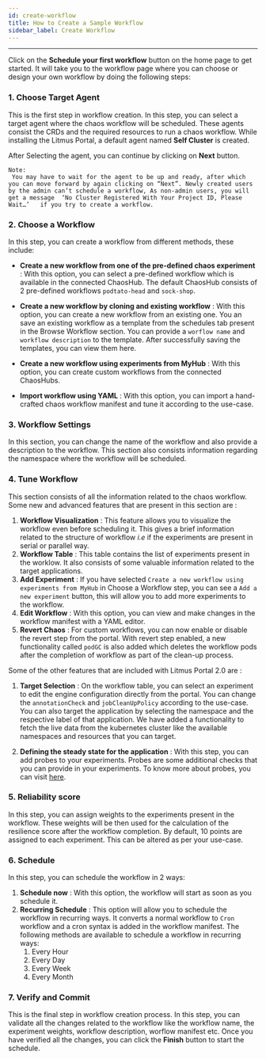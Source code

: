 ```yaml
---
id: create-workflow
title: How to Create a Sample Workflow
sidebar_label: Create Workflow
---
```


---

Click on the **Schedule your first workflow** button on the home page to get started. It will take you to the workflow page where you can choose or design your own workflow by doing the following steps:

### 1. Choose Target Agent

This is the first step in workflow creation. In this step, you can select a target agent where the chaos workflow will be scheduled. These agents consist the CRDs and the required resources to run a chaos workflow.
While installing the Litmus Portal, a default agent named **Self Cluster** is created.

After Selecting the agent, you can continue by clicking on **Next** button.

```
Note:
 You may have to wait for the agent to be up and ready, after which you can move forward by again clicking on “Next”. Newly created users by the admin can’t schedule a workflow, As non-admin users, you will  get a message  ‘No Cluster Registered With Your Project ID, Please Wait…’   if you try to create a workflow.
```

### 2. Choose a Workflow

In this step, you can create a workflow from different methods, these include:

- **Create a new workflow from one of the pre-defined chaos experiment** : With this option, you can select a pre-defined workflow which is available in the connected ChaosHub. The default ChaosHub consists of 2 pre-defined workflows `podtato-head` and `sock-shop`.

- **Create a new workflow by cloning and existing workflow** : With this option, you can create a new workflow from an existing one. You an save an existing workflow as a template from the schedules tab present in the Browse Workflow section. You can provide a `worflow name` and `workflow description` to the template. After successfully saving the templates, you can view them here.

- **Create a new workflow using experiments from MyHub** : With this option, you can create custom workflows from the connected ChaosHubs.

- **Import workflow using YAML** : With this option, you can import a hand-crafted chaos workflow manifest and tune it according to the use-case.

### 3. Workflow Settings

In this section, you can change the name of the workflow and also provide a description to the workflow. This section also consists information regarding the namespace where the workflow will be scheduled.

### 4. Tune Workflow

This section consists of all the information related to the chaos workflow.
Some new and advanced features that are present in this section are :

1. **Workflow Visualization** : This feature allows you to visualize the workflow even before scheduling it.
   This gives a brief information related to the structure of workflow <i>i.e</i> if the experiments are present in serial or parallel way.
2. **Workflow Table** : This table contains the list of experiments present in the worklow. It also consists of some valuable information related to the target applications.
3. **Add Experiment** : If you have selected `Create a new workflow using experiments from MyHub` in Choose a Workflow step, you can see a `Add a new experiment` button, this will allow you to add more experiments to the workflow.
4. **Edit Workflow** : With this option, you can view and make changes in the workflow manifest with a YAML editor.
5. **Revert Chaos** : For custom workflows, you can now enable or disable the revert step from the portal.
   With revert step enabled, a new functionality called `podGC` is also added which deletes the workflow pods after the completion of workflow as part of the clean-up process.

Some of the other features that are included with Litmus Portal 2.0 are :

1. **Target Selection** : On the workflow table, you can select an experiment to edit the engine configuration directly from the portal. You can change the `annotationCheck` and `jobCleanUpPolicy` according to the use-case.
   You can also target the application by selecting the namespace and the respective label of that application. We have added a functionality to fetch the live data from the kubernetes cluster like the available namespaces and resources that you can target.

2. **Defining the steady state for the application** : With this step, you can add probes to your experiments. Probes are some additional checks that you can provide in your experiments. To know more about probes, you can visit [here](https://docs.litmuschaos.io/docs/litmus-probe/).

### 5. Reliability score

In this step, you can assign weights to the experiments present in the workflow. These weights will be then used for the calculation of the resilience score after the workflow completion. By default, 10 points are assigned to each experiment. This can be altered as per your use-case.

### 6. Schedule

In this step, you can schedule the workflow in 2 ways:

1. **Schedule now** : With this option, the workflow will start as soon as you schedule it.
2. **Recurring Schedule** : This option will allow you to schedule the workflow in recurring ways. It converts a normal workflow to `Cron` workflow and a cron syntax is added in the workflow manifest. The following methods are available to schedule a workflow in recurring ways:
   1. Every Hour
   2. Every Day
   3. Every Week
   4. Every Month

### 7. Verify and Commit

This is the final step in workflow creation process. In this step, you can validate all the changes related to the workflow like the workflow name, the experiment weights, workflow description, worflow manifest etc. Once you have verified all the changes, you can click the **Finish** button to start the schedule.
